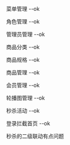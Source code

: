 菜单管理  --ok

角色管理 --ok

管理员管理  --ok

商品分类  --ok

商品规格  --ok

商品管理 --ok

会员管理  --ok

轮播图管理  --ok

秒杀活动  --ok

登录拦截首页 --ok

秒杀的二级联动有点问题

